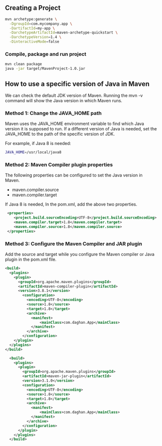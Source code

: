 ## Creating a Project
```sh
mvn archetype:generate \
  -DgroupId=com.mycompany.app \
  -DartifactId=my-app \
  -DarchetypeArtifactId=maven-archetype-quickstart \
  -DarchetypeVersion=1.4 \
  -DinteractiveMode=false
```
### Compile, package and run project
```sh
mvn clean package
java -jar target/MavenProject-1.0.jar 
```

## How to use a specific version of Java in Maven
We can check the default JDK version of Maven. Running the mvn -v command will show the Java version in which Maven runs.

### Method 1: Change the JAVA_HOME path
Maven uses the JAVA_HOME environment variable to find which Java version it is supposed to run. If a different version of Java is needed, set the JAVA_HOME to the path of the specific version of JDK.

For example, if Java 8 is needed:
```sh
JAVA_HOME=/usr/local/java8
```

### Method 2: Maven Compiler plugin properties
The following properties can be configured to set the Java version in Maven.

- maven.compiler.source
- maven.compiler.target

If Java 8 is needed, In the pom.xml, add the above two properties.
```xml
 <properties>
    <project.build.sourceEncoding>UTF-8</project.build.sourceEncoding>
    <maven.compiler.target>1.8</maven.compiler.target>
    <maven.compiler.source>1.8</maven.compiler.source>
 </properties>
```

### Method 3: Configure the Maven Compiler and JAR plugin
Add the source and target while you configure the Maven compiler or Java plugin in the pom.xml file.
```xml
<build>
  <plugins>
    <plugin>
      <groupId>org.apache.maven.plugins</groupId>
      <artifactId>maven-compiler-plugin</artifactId>
      <version>3.8.1</version>
        <configuration>
          <encoding>UTF-8</encoding>
          <source>1.8</source>
          <target>1.8</target>
          <archive>  
            <manifest>  
                <mainClass>com.daghan.App</mainClass>  
            </manifest>  
          </archive>  
        </configuration>
    </plugin>
  </plugins>
</build>
```
```xml
  <build>
    <plugins>
      <plugin> 
        <groupId>org.apache.maven.plugins</groupId>  
        <artifactId>maven-jar-plugin</artifactId>  
        <version>3.1.0</version>  
        <configuration>  
          <encoding>UTF-8</encoding>
          <source>1.8</source>
          <target>1.8</target>
          <archive>  
            <manifest>  
                <mainClass>com.daghan.App</mainClass>  
            </manifest>  
          </archive>  
        </configuration>  
      </plugin>  
    </plugins>
  </build>
```